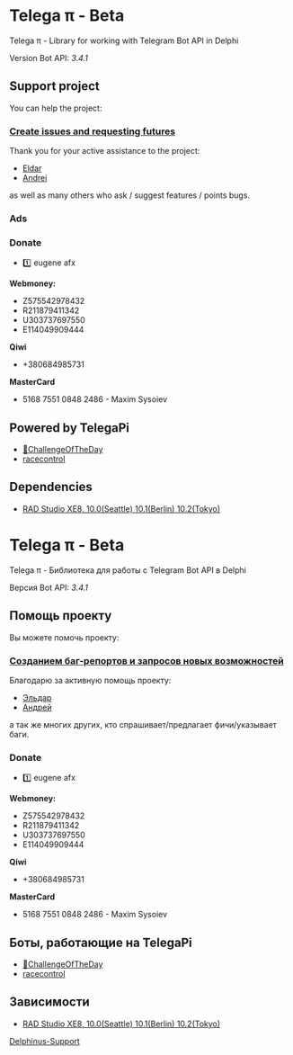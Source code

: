 # Telega π - Beta #

Telega π - Library for working with Telegram Bot API in Delphi


Version Bot API: *3.4.1*

## Support project

You can help the project:

### [Create issues and requesting futures](https://github.com/ms301/TelegAPI/issues)
Thank you for your active assistance to the project:
* [Eldar](https://github.com/deadalice)
* [Andrei](https://github.com/andb24)

as well as many others who ask / suggest features / points bugs.
### Ads

### **Donate**

- 1️⃣ eugene afx

**Webmoney:**
- Z575542978432
- R211879411342
- U303737697550
- E114049909444

**Qiwi**
- +380684985731

**MasterCard**
- 5168 7551 0848 2486 - Maxim Sysoiev

## Powered by TelegaPi
* [🤖ChallengeOfTheDay](https://goo.gl/4TbFH9)
* [racecontrol](https://t.me/racecontrol)

## Dependencies

* [RAD Studio XE8, 10.0(Seattle) 10.1(Berlin) 10.2(Tokyo)](https://www.embarcadero.com/products/delphi)


# Telega π - Beta #

Telega π - Библиотека для работы с Telegram Bot API в Delphi

Версия Bot API: *3.4.1*

## Помощь проекту

Вы можете помочь проекту:

### [Созданием баг-репортов и запросов новых возможностей](https://github.com/ms301/TelegAPI/issues)
Благодарю за активную помощь проекту:
* [Эльдар](https://github.com/deadalice)
* [Андрей](https://github.com/andb24)

а так же многих других, кто спрашивает/предлагает фичи/указывает баги. 

### **Donate**

- 1️⃣ eugene afx

**Webmoney:**
- Z575542978432
- R211879411342
- U303737697550
- E114049909444

**Qiwi**
- +380684985731

**MasterCard**
- 5168 7551 0848 2486 - Maxim Sysoiev

## Боты, работающие на TelegaPi

* [🤖ChallengeOfTheDay](https://goo.gl/4TbFH9)
* [racecontrol](https://t.me/racecontrol)


## Зависимости

* [RAD Studio XE8, 10.0(Seattle) 10.1(Berlin) 10.2(Tokyo)](https://www.embarcadero.com/products/delphi)


[Delphinus-Support](https://github.com/Memnarch/Delphinus)
